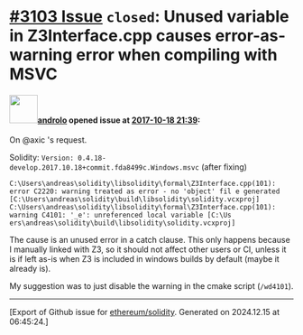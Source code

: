# [\#3103 Issue](https://github.com/ethereum/solidity/issues/3103) `closed`: Unused variable in Z3Interface.cpp causes error-as-warning error when compiling with MSVC

#### <img src="https://avatars.githubusercontent.com/u/2809499?u=85c557e8e011e3e40e6c011ee71bcf8785d1ac2b&v=4" width="50">[androlo](https://github.com/androlo) opened issue at [2017-10-18 21:39](https://github.com/ethereum/solidity/issues/3103):

On @axic 's request.

Solidity: `Version: 0.4.18-develop.2017.10.18+commit.fda8499c.Windows.msvc` (after fixing)

```
C:\Users\andreas\solidity\libsolidity\formal\Z3Interface.cpp(101): error C2220: warning treated as error - no 'object' fil e generated [C:\Users\andreas\solidity\build\libsolidity\solidity.vcxproj]
C:\Users\andreas\solidity\libsolidity\formal\Z3Interface.cpp(101): warning C4101: '_e': unreferenced local variable [C:\Us ers\andreas\solidity\build\libsolidity\solidity.vcxproj]
```

The cause is an unused error in a catch clause. This only happens because I manually linked with Z3, so it should not affect other users or CI, unless it is if left as-is when Z3 is included in windows builds by default (maybe it already is).

My suggestion was to just disable the warning in the cmake script (`/wd4101`).




-------------------------------------------------------------------------------



[Export of Github issue for [ethereum/solidity](https://github.com/ethereum/solidity). Generated on 2024.12.15 at 06:45:24.]
